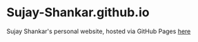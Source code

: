# Sujay-Shankar.github.io

Sujay Shankar's personal website, hosted via GitHub Pages [here](https://sujay-shankar.github.io)